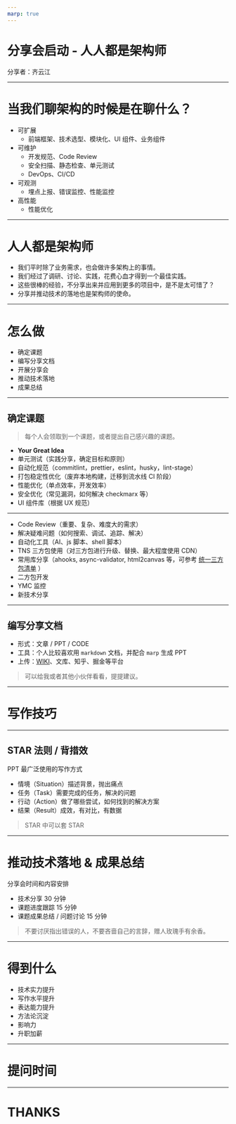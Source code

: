 ```yaml
---
marp: true
---
```


# 分享会启动 - 人人都是架构师

分享者：齐云江

---

# 当我们聊架构的时候是在聊什么？

- 可扩展
  - 前端框架、技术选型、模块化、UI 组件、业务组件
- 可维护
  - 开发规范、Code Review
  - 安全扫描、静态检查、单元测试
  - DevOps、CI/CD
- 可观测
  - 埋点上报、错误监控、性能监控
- 高性能
  - 性能优化

---

# 人人都是架构师

- 我们平时除了业务需求，也会做许多架构上的事情。
- 我们经过了调研、讨论、实践，花费心血才得到一个最佳实践。
- 这些很棒的经验，不分享出来并应用到更多的项目中，是不是太可惜了？
- 分享并推动技术的落地也是架构师的使命。

---

# 怎么做

- 确定课题
- 编写分享文档
- 开展分享会
- 推动技术落地
- 成果总结

---

## 确定课题

> 每个人会领取到一个课题，或者提出自己感兴趣的课题。

- **Your Great Idea**
- 单元测试（实践分享，确定目标和原则）
- 自动化规范（commitlint，prettier，eslint，husky，lint-stage）
- 打包稳定性优化（废弃本地构建，迁移到流水线 CI 阶段）
- 性能优化（单点效率，开发效率）
- 安全优化（常见漏洞，如何解决 checkmarx 等）
- UI 组件库（根据 UX 规范）

---

- Code Review（重要、复杂、难度大的需求）
- 解决疑难问题（如何搜索、调试、追踪、解决）
- 自动化工具（AI、js 脚本、shell 脚本）
- TNS 三方包使用（对三方包进行升级、替换、最大程度使用 CDN）
- 常用库分享（ahooks, async-validator, html2canvas 等，可参考 [统一三方包清单](https://yundoc.yonyou.com/view/l/toq878s) ）
- 二方包开发
- YMC 监控
- 新技术分享

---

## 编写分享文档

- 形式：文章 / PPT / CODE
- 工具：个人比较喜欢用 `markdown` 文档，并配合 `marp` 生成 PPT
- 上传：[WIKI](https://uap-wiki.yyrd.com/pages/viewpage.action?pageId=213460597)、文库、知乎、掘金等平台

> 可以给我或者其他小伙伴看看，提提建议。

---

# 写作技巧

---

## STAR 法则 / 背措效

PPT 最广泛使用的写作方式

- 情境（Situation）描述背景，抛出痛点
- 任务（Task）需要完成的任务，解决的问题
- 行动（Action）做了哪些尝试，如何找到的解决方案
- 结果（Result）成效，有对比，有数据

> STAR 中可以套 STAR

---

# 推动技术落地 & 成果总结

分享会时间和内容安排

- 技术分享 30 分钟
- 课题进度跟踪 15 分钟
- 课题成果总结 / 问题讨论 15 分钟

> 不要讨厌指出错误的人，不要吝啬自己的言辞，赠人玫瑰手有余香。

---

# 得到什么

- 技术实力提升
- 写作水平提升
- 表达能力提升
- 方法论沉淀
- 影响力
- 升职加薪

---

# 提问时间

---

# THANKS
